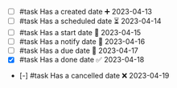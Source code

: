 - [ ] #task Has a created date ➕ 2023-04-13
- [ ] #task Has a scheduled date ⏳ 2023-04-14
- [ ] #task Has a start date 🛫 2023-04-15
- [ ] #task Has a notify date 🔔 2023-04-16
- [ ] #task Has a due date 📅 2023-04-17
- [x] #task Has a done date ✅ 2023-04-18
- [-] #task Has a cancelled date ❌ 2023-04-19
